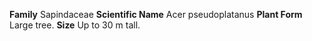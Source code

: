  **Family** Sapindaceae **Scientific Name** Acer pseudoplatanus **Plant Form** Large tree. **Size** Up to 30 m tall.